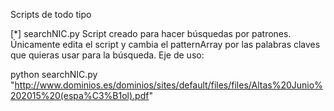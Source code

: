 Scripts de todo tipo

[*] searchNIC.py
Script creado para hacer búsquedas por patrones. Únicamente edita el script y cambia el patternArray por las palabras claves que quieras usar para la búsqueda. Eje de uso:

python searchNIC.py "http://www.dominios.es/dominios/sites/default/files/files/Altas%20Junio%202015%20(espa%C3%B1ol).pdf"
